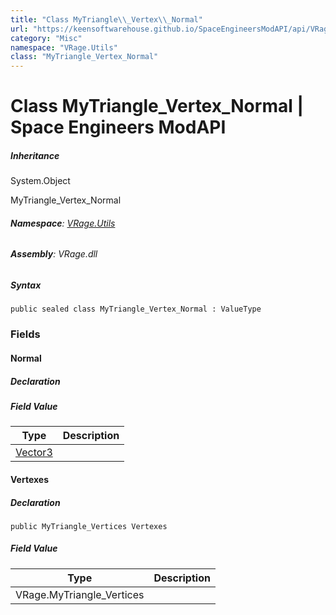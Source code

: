 ```yaml
---
title: "Class MyTriangle\\_Vertex\\_Normal"
url: "https://keensoftwarehouse.github.io/SpaceEngineersModAPI/api/VRage.Utils.MyTriangle_Vertex_Normal.html"
category: "Misc"
namespace: "VRage.Utils"
class: "MyTriangle_Vertex_Normal"
---
```


# Class MyTriangle\_Vertex\_Normal | Space Engineers ModAPI

##### Inheritance

System.Object

MyTriangle\_Vertex\_Normal

###### **Namespace**: [VRage.Utils](https://keensoftwarehouse.github.io/SpaceEngineersModAPI/api/VRage.Utils.html)

###### **Assembly**: VRage.dll

##### Syntax

```
public sealed class MyTriangle_Vertex_Normal : ValueType
```

### Fields

#### Normal

##### Declaration

##### Field Value

| Type | Description |
| --- | --- |
| [Vector3](https://keensoftwarehouse.github.io/SpaceEngineersModAPI/api/VRageMath.Vector3.html) |     |

#### Vertexes

##### Declaration

```
public MyTriangle_Vertices Vertexes
```

##### Field Value

| Type | Description |
| --- | --- |
| VRage.MyTriangle\_Vertices |     |